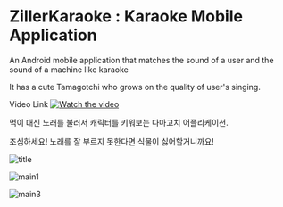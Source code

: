 # ZillerKaraoke : Karaoke Mobile Application

An Android mobile application that matches the sound of a user and the sound of a machine like karaoke

It has a cute Tamagotchi who grows on the quality of user's singing.

Video Link
[![Watch the video](https://i9.ytimg.com/vi/OTdaXmAOC44/maxresdefault.jpg?time=1598429700000&sqp=CIS0mPoF&rs=AOn4CLChXJhJIzaLD5DCvMwvZhMpcqQPFA)](https://youtu.be/OTdaXmAOC44)

먹이 대신 노래를 불러서 캐릭터를 키워보는 다마고치 어플리케이션.

조심하세요! 노래를 잘 부르지 못한다면 식물이 싫어할거니까요!

![title](./sample_img/title.png)

![main1](./sample_img/main1.png)

![main3](./sample_img/main3.png)

